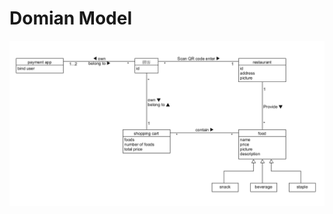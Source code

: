 # Domian Model
![](https://raw.githubusercontent.com/SAAD-CAT/Scan-code-ordering-system/master/Assets/Images/domain_model.png)
